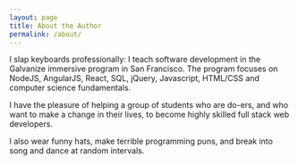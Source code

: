 ```yaml
---
layout: page
title: About the Author
permalink: /about/
---
```


I slap keyboards professionally: I teach software development in the Galvanize immersive program in San Francisco. The program focuses on NodeJS, AngularJS, React, SQL, jQuery, Javascript, HTML/CSS and computer science fundamentals. 

I have the pleasure of helping a group of students who are do-ers, and who want to make a change in their lives, to become highly skilled full stack web developers. 

I also wear funny hats, make terrible programming puns, and break into song and dance at random intervals.
